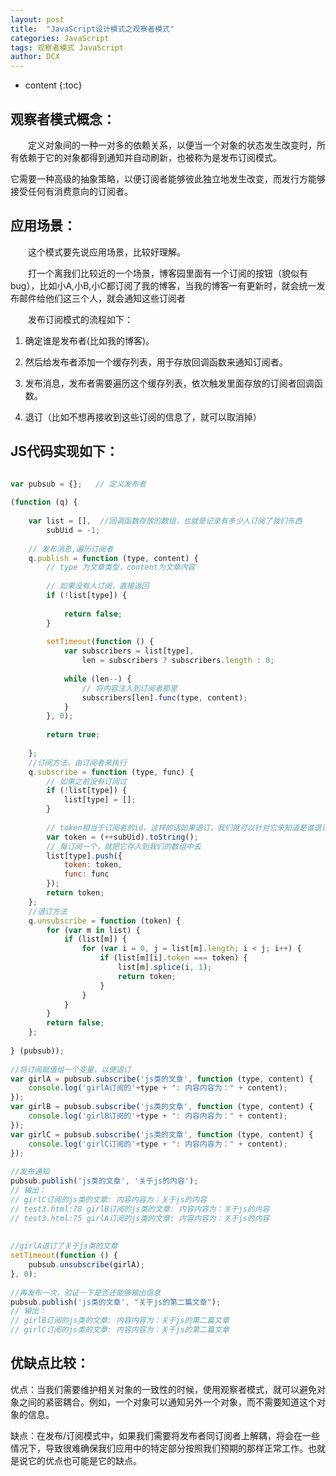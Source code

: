 ```yaml
---
layout: post
title:  "JavaScript设计模式之观察者模式"
categories: JavaScript
tags: 观察者模式 JavaScript
author: DCX
---
```


* content
{:toc}

## 观察者模式概念：

　　定义对象间的一种一对多的依赖关系，以便当一个对象的状态发生改变时，所有依赖于它的对象都得到通知并自动刷新，也被称为是发布订阅模式。
   
   它需要一种高级的抽象策略，以便订阅者能够彼此独立地发生改变，而发行方能够接受任何有消费意向的订阅者。




## 应用场景：　　

　　这个模式要先说应用场景，比较好理解。

　　打一个离我们比较近的一个场景，博客园里面有一个订阅的按钮（貌似有bug），比如小A,小B,小C都订阅了我的博客，当我的博客一有更新时，就会统一发布邮件给他们这三个人，就会通知这些订阅者

　　发布订阅模式的流程如下：

   1. 确定谁是发布者(比如我的博客)。

   2. 然后给发布者添加一个缓存列表，用于存放回调函数来通知订阅者。

   3. 发布消息，发布者需要遍历这个缓存列表，依次触发里面存放的订阅者回调函数。
   
   4. 退订（比如不想再接收到这些订阅的信息了，就可以取消掉）
   
## JS代码实现如下：
```js

var pubsub = {};   // 定义发布者  
  
(function (q) {  
  
    var list = [],  //回调函数存放的数组，也就是记录有多少人订阅了我们东西  
        subUid = -1;  
  
    // 发布消息,遍历订阅者  
    q.publish = function (type, content) {  
        // type 为文章类型，content为文章内容  
          
        // 如果没有人订阅，直接返回  
        if (!list[type]) {  
  
            return false;  
        }  
  
        setTimeout(function () {  
            var subscribers = list[type],  
                len = subscribers ? subscribers.length : 0;  
  
            while (len--) {  
                // 将内容注入到订阅者那里  
                subscribers[len].func(type, content);  
            }  
        }, 0);  
  
        return true;  
  
    };  
    //订阅方法，由订阅者来执行  
    q.subscribe = function (type, func) {  
        // 如果之前没有订阅过  
        if (!list[type]) {  
            list[type] = [];  
        }  
  
        // token相当于订阅者的id，这样的话如果退订，我们就可以针对它来知道是谁退订了。  
        var token = (++subUid).toString();  
        // 每订阅一个，就把它存入到我们的数组中去  
        list[type].push({  
            token: token,  
            func: func  
        });  
        return token;  
    };  
    //退订方法  
    q.unsubscribe = function (token) {  
        for (var m in list) {  
            if (list[m]) {  
                for (var i = 0, j = list[m].length; i < j; i++) {  
                    if (list[m][i].token === token) {  
                        list[m].splice(i, 1);  
                        return token;  
                    }  
                }  
            }  
        }  
        return false;  
    };  
  
} (pubsub));  
  
//将订阅赋值给一个变量，以便退订  
var girlA = pubsub.subscribe('js类的文章', function (type, content) {  
    console.log('girlA订阅的'+type + ": 内容内容为：" + content);  
});  
var girlB = pubsub.subscribe('js类的文章', function (type, content) {  
    console.log('girlB订阅的'+type + ": 内容内容为：" + content);  
});  
var girlC = pubsub.subscribe('js类的文章', function (type, content) {  
    console.log('girlC订阅的'+type + ": 内容内容为：" + content);  
});  
  
//发布通知  
pubsub.publish('js类的文章', '关于js的内容');    
// 输出：  
// girlC订阅的js类的文章: 内容内容为：关于js的内容  
// test3.html:78 girlB订阅的js类的文章: 内容内容为：关于js的内容  
// test3.html:75 girlA订阅的js类的文章: 内容内容为：关于js的内容  
  
  
//girlA退订了关于js类的文章   
setTimeout(function () {  
    pubsub.unsubscribe(girlA);  
}, 0);  
  
//再发布一次，验证一下是否还能够输出信息  
pubsub.publish('js类的文章', "关于js的第二篇文章");  
// 输出：  
// girlB订阅的js类的文章: 内容内容为：关于js的第二篇文章  
// girlC订阅的js类的文章: 内容内容为：关于js的第二篇文章  

```
## 优缺点比较：

  优点：当我们需要维护相关对象的一致性的时候，使用观察者模式，就可以避免对象之间的紧密耦合。例如，一个对象可以通知另外一个对象，而不需要知道这个对象的信息。

   缺点：在发布/订阅模式中，如果我们需要将发布者同订阅者上解耦，将会在一些情况下，导致很难确保我们应用中的特定部分按照我们预期的那样正常工作。也就是说它的优点也可能是它的缺点。

